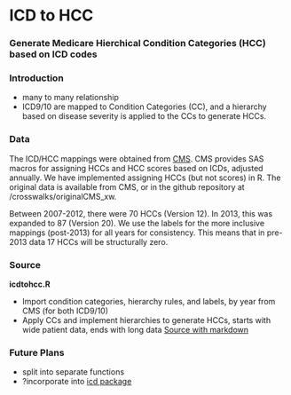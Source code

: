 # ICD to HCC

### Generate Medicare Hierchical Condition Categories (HCC) based on ICD codes

### Introduction
- many to many relationship
- ICD9/10 are mapped to Condition Categories (CC), and a hierarchy based on disease severity is applied to the CCs to generate HCCs.

### Data
The ICD/HCC mappings were obtained from [CMS](https://www.cms.gov/Medicare/Health-Plans/MedicareAdvtgSpecRateStats/Risk-Adjustors.html). CMS provides SAS macros for assigning HCCs and HCC scores based on ICDs, adjusted annually. We have implemented assigning HCCs (but not scores) in R. The original data is available from CMS, or in the github repository at /crosswalks/originalCMS_xw.

Between 2007-2012, there were 70 HCCs (Version 12). In 2013, this was expanded to 87 (Version 20). We use the labels for the more inclusive mappings (post-2013) for all years for consistency. This means that in pre-2013 data 17 HCCs will be structurally zero. 

### Source
**icdtohcc.R**
- Import condition categories, hierarchy rules, and labels, by year from CMS (for both ICD9/10)
- Apply CCs and implement hierarchies to generate HCCs, starts with wide patient data, ends with long data
[Source with markdown](http://htmlpreview.github.io/?https://github.com/anobel/icdtohcc/blob/master/icdtohcc.html)

### Future Plans
- split into separate functions
- ?incorporate into [icd package](http://github.com/jackwasey/icd/issues/31)
